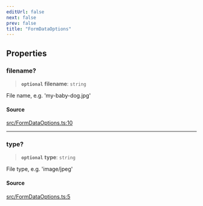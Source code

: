 ```yaml
---
editUrl: false
next: false
prev: false
title: "FormDataOptions"
---
```


## Properties

### filename?

> **`optional`** **filename**: `string`

File name, e.g. 'my-baby-dog.jpg'

#### Source

[src/FormDataOptions.ts:10](https://github.com/eddienubes/sagetest/blob/1965370/src/FormDataOptions.ts#L10)

***

### type?

> **`optional`** **type**: `string`

File type, e.g. 'image/jpeg'

#### Source

[src/FormDataOptions.ts:5](https://github.com/eddienubes/sagetest/blob/1965370/src/FormDataOptions.ts#L5)

